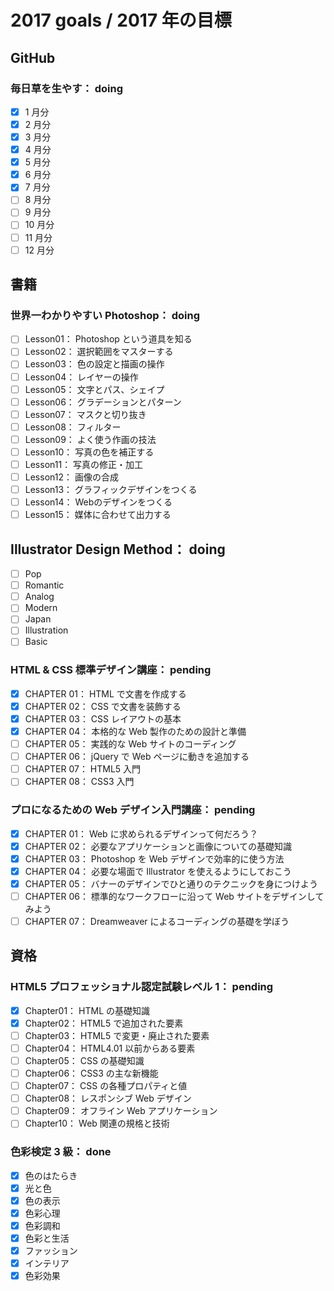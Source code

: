 # 2017 goals / 2017 年の目標
## GitHub
### 毎日草を生やす： doing
- [x] 1 月分
- [x] 2 月分
- [x] 3 月分
- [x] 4 月分
- [x] 5 月分
- [x] 6 月分
- [x] 7 月分
- [ ] 8 月分
- [ ] 9 月分
- [ ] 10 月分
- [ ] 11 月分
- [ ] 12 月分

## 書籍
### 世界一わかりやすい Photoshop： doing
- [ ] Lesson01： Photoshop という道具を知る
- [ ] Lesson02： 選択範囲をマスターする
- [ ] Lesson03： 色の設定と描画の操作
- [ ] Lesson04： レイヤーの操作
- [ ] Lesson05： 文字とパス、シェイプ
- [ ] Lesson06： グラデーションとパターン
- [ ] Lesson07： マスクと切り抜き
- [ ] Lesson08： フィルター
- [ ] Lesson09： よく使う作画の技法
- [ ] Lesson10： 写真の色を補正する
- [ ] Lesson11： 写真の修正・加工
- [ ] Lesson12： 画像の合成
- [ ] Lesson13： グラフィックデザインをつくる
- [ ] Lesson14： Webのデザインをつくる
- [ ] Lesson15： 媒体に合わせて出力する

## Illustrator Design Method： doing
- [ ] Pop
- [ ] Romantic
- [ ] Analog
- [ ] Modern
- [ ] Japan
- [ ] Illustration
- [ ] Basic

### HTML & CSS 標準デザイン講座： pending
- [x] CHAPTER 01： HTML で文書を作成する
- [x] CHAPTER 02： CSS で文書を装飾する
- [x] CHAPTER 03： CSS レイアウトの基本
- [x] CHAPTER 04： 本格的な Web 製作のための設計と準備
- [ ] CHAPTER 05： 実践的な Web サイトのコーディング
- [ ] CHAPTER 06： jQuery で Web ページに動きを追加する
- [ ] CHAPTER 07： HTML5 入門
- [ ] CHAPTER 08： CSS3 入門

### プロになるための Web デザイン入門講座： pending
- [x] CHAPTER 01： Web に求められるデザインって何だろう？
- [x] CHAPTER 02： 必要なアプリケーションと画像についての基礎知識
- [x] CHAPTER 03： Photoshop を Web デザインで効率的に使う方法
- [x] CHAPTER 04： 必要な場面で Illustrator を使えるようにしておこう
- [x] CHAPTER 05： バナーのデザインでひと通りのテクニックを身につけよう
- [ ] CHAPTER 06： 標準的なワークフローに沿って Web サイトをデザインしてみよう
- [ ] CHAPTER 07： Dreamweaver によるコーディングの基礎を学ぼう

## 資格
### HTML5 プロフェッショナル認定試験レベル 1： pending
- [x] Chapter01： HTML の基礎知識
- [x] Chapter02： HTML5 で追加された要素
- [ ] Chapter03： HTML5 で変更・廃止された要素
- [ ] Chapter04： HTML4.01 以前からある要素
- [ ] Chapter05： CSS の基礎知識
- [ ] Chapter06： CSS3 の主な新機能
- [ ] Chapter07： CSS の各種プロパティと値
- [ ] Chapter08： レスポンシブ Web デザイン
- [ ] Chapter09： オフライン Web アプリケーション
- [ ] Chapter10： Web 関連の規格と技術

### 色彩検定 3 級： done
- [x] 色のはたらき
- [x] 光と色
- [x] 色の表示
- [x] 色彩心理
- [x] 色彩調和
- [x] 色彩と生活
- [x] ファッション
- [x] インテリア
- [x] 色彩効果
